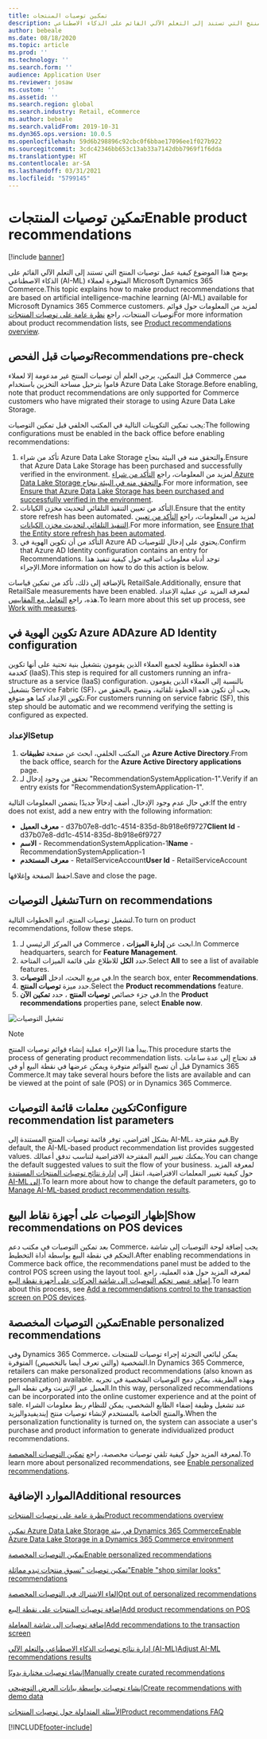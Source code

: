 ```yaml
---
title: تمكين توصيات المنتجات
description: يوضح هذا الموضوع كيفية عمل توصيات المنتج التي تستند إلى التعلم الآلي القائم على الذكاء الاصطناعي (AI-ML) المتوفرة لعملاء Microsoft Dynamics 365 Commerce.
author: bebeale
ms.date: 08/18/2020
ms.topic: article
ms.prod: ''
ms.technology: ''
ms.search.form: ''
audience: Application User
ms.reviewer: josaw
ms.custom: ''
ms.assetid: ''
ms.search.region: global
ms.search.industry: Retail, eCommerce
ms.author: bebeale
ms.search.validFrom: 2019-10-31
ms.dyn365.ops.version: 10.0.5
ms.openlocfilehash: 59d6b298896c92cbc0f6bbae17096ee1f027b922
ms.sourcegitcommit: 3cdc42346bb653c13ab33a7142dbb7969f1f6dda
ms.translationtype: HT
ms.contentlocale: ar-SA
ms.lasthandoff: 03/31/2021
ms.locfileid: "5799145"
---
```

# <a name="enable-product-recommendations"></a><span data-ttu-id="afd08-103">تمكين توصيات المنتجات</span><span class="sxs-lookup"><span data-stu-id="afd08-103">Enable product recommendations</span></span>

[!include [banner](includes/banner.md)]

<span data-ttu-id="afd08-104">يوضح هذا الموضوع كيفية عمل توصيات المنتج التي تستند إلى التعلم الآلي القائم على الذكاء الاصطناعي (AI-ML) المتوفرة لعملاء Microsoft Dynamics 365 Commerce.</span><span class="sxs-lookup"><span data-stu-id="afd08-104">This topic explains how to make product recommendations that are based on artificial intelligence-machine learning (AI-ML) available for Microsoft Dynamics 365 Commerce customers.</span></span> <span data-ttu-id="afd08-105">لمزيد من المعلومات حول قوائم توصيات المنتجات، راجع [‏‫نظرة عامة على توصيات المنتجات‬](product-recommendations.md)</span><span class="sxs-lookup"><span data-stu-id="afd08-105">For more information about product recommendation lists, see [Product recommendations overview](product-recommendations.md).</span></span>

## <a name="recommendations-pre-check"></a><span data-ttu-id="afd08-106">توصيات قبل الفحص</span><span class="sxs-lookup"><span data-stu-id="afd08-106">Recommendations pre-check</span></span>

<span data-ttu-id="afd08-107">قبل التمكين، يرجى العلم أن توصيات المنتج غير مدعومة إلا لعملاء Commerce ممن قاموا بترحيل مساحة التخزين باستخدام Azure Data Lake Storage.</span><span class="sxs-lookup"><span data-stu-id="afd08-107">Before enabling, note that product recommendations are only supported for Commerce customers who have migrated their storage to using Azure Data Lake Storage.</span></span> 

<span data-ttu-id="afd08-108">يجب تمكين التكوينات التالية في المكتب الخلفي قبل تمكين التوصيات:</span><span class="sxs-lookup"><span data-stu-id="afd08-108">The following configurations must be enabled in the back office before enabling recommendations:</span></span>

1. <span data-ttu-id="afd08-109">تأكد من شراء Azure Data Lake Storage والتحقق منه في البيئة بنجاح.</span><span class="sxs-lookup"><span data-stu-id="afd08-109">Ensure that Azure Data Lake Storage has been purchased and successfully verified in the environment.</span></span> <span data-ttu-id="afd08-110">لمزيد من المعلومات، راجع [التأكد من شراء Azure Data Lake Storage والتحقق منه في البيئة بنجاح](enable-ADLS-environment.md).</span><span class="sxs-lookup"><span data-stu-id="afd08-110">For more information, see [Ensure that Azure Data Lake Storage has been purchased and successfully verified in the environment](enable-ADLS-environment.md).</span></span>
2. <span data-ttu-id="afd08-111">التأكد من تعيين التنفيذ التلقائي لتحديث مخزن الكيانات‬.</span><span class="sxs-lookup"><span data-stu-id="afd08-111">Ensure that the entity store refresh has been automated.</span></span> <span data-ttu-id="afd08-112">لمزيد من المعلومات، راجع [التأكد من تعيين التنفيذ التلقائي لتحديث مخزن الكيانات](../fin-ops-core/dev-itpro/data-entities/entity-store-data-lake.md).</span><span class="sxs-lookup"><span data-stu-id="afd08-112">For more information, see [Ensure that the Entity store refresh has been automated](../fin-ops-core/dev-itpro/data-entities/entity-store-data-lake.md).</span></span>
3. <span data-ttu-id="afd08-113">التأكد من أن تكوين الهوية في Azure AD يحتوي على إدخال للتوصيات.</span><span class="sxs-lookup"><span data-stu-id="afd08-113">Confirm that Azure AD Identity configuration contains an entry for Recommendations.</span></span> <span data-ttu-id="afd08-114">توجد أدناه معلومات اضافيه حول كيفية تنفيذ هذا الإجراء.</span><span class="sxs-lookup"><span data-stu-id="afd08-114">More information on how to do this action is below.</span></span>

<span data-ttu-id="afd08-115">بالإضافة إلى ذلك، تأكد من تمكين قياسات RetailSale.</span><span class="sxs-lookup"><span data-stu-id="afd08-115">Additionally, ensure that RetailSale measurements have been enabled.</span></span> <span data-ttu-id="afd08-116">لمعرفة المزيد عن عملية الإعداد هذه، راجع [التعامل مع المقاييس](https://docs.microsoft.com/dynamics365/ai/customer-insights/pm-measures).</span><span class="sxs-lookup"><span data-stu-id="afd08-116">To learn more about this set up process, see [Work with measures](https://docs.microsoft.com/dynamics365/ai/customer-insights/pm-measures).</span></span>

## <a name="azure-ad-identity-configuration"></a><span data-ttu-id="afd08-117">تكوين الهوية في Azure AD</span><span class="sxs-lookup"><span data-stu-id="afd08-117">Azure AD Identity configuration</span></span>

<span data-ttu-id="afd08-118">هذه الخطوة مطلوبة لجميع العملاء الذين يقومون بتشغيل بنية تحتية على أنها تكوين كخدمة (IaaS).</span><span class="sxs-lookup"><span data-stu-id="afd08-118">This step is required for all customers running an infra-structure as a service (IaaS) configuration.</span></span> <span data-ttu-id="afd08-119">بالنسبة إلى العملاء الذين يقومون بتشغيل Service Fabric (SF)، يجب أن تكون هذه الخطوة تلقائية، وننصح بالتحقق من تكوين الإعداد كما هو متوقع.</span><span class="sxs-lookup"><span data-stu-id="afd08-119">For customers running on service fabric (SF), this step should be automatic and we recommend verifying the setting is configured as expected.</span></span>

### <a name="setup"></a><span data-ttu-id="afd08-120">الإعداد</span><span class="sxs-lookup"><span data-stu-id="afd08-120">Setup</span></span>

1. <span data-ttu-id="afd08-121">من المكتب الخلفي، ابحث عن صفحة **تطبيقات Azure Active Directory**.</span><span class="sxs-lookup"><span data-stu-id="afd08-121">From the back office, search for the **Azure Active Directory applications** page.</span></span>
2. <span data-ttu-id="afd08-122">تحقق من وجود إدخال لـ "RecommendationSystemApplication-1".</span><span class="sxs-lookup"><span data-stu-id="afd08-122">Verify if an entry exists for "RecommendationSystemApplication-1".</span></span>

<span data-ttu-id="afd08-123">في حال عدم وجود الإدخال، أضف إدخالاً جديدًا يتضمن المعلومات التالية:</span><span class="sxs-lookup"><span data-stu-id="afd08-123">If the entry does not exist, add a new entry with the following information:</span></span>

- <span data-ttu-id="afd08-124">**معرف العميل** - d37b07e8-dd1c-4514-835d-8b918e6f9727</span><span class="sxs-lookup"><span data-stu-id="afd08-124">**Client Id** - d37b07e8-dd1c-4514-835d-8b918e6f9727</span></span>
- <span data-ttu-id="afd08-125">**الاسم‏‎** - RecommendationSystemApplication-1</span><span class="sxs-lookup"><span data-stu-id="afd08-125">**Name** - RecommendationSystemApplication-1</span></span>
- <span data-ttu-id="afd08-126">**معرف المستخدم** - RetailServiceAccount</span><span class="sxs-lookup"><span data-stu-id="afd08-126">**User Id** - RetailServiceAccount</span></span>

<span data-ttu-id="afd08-127">احفظ الصفحة وإغلاقها.</span><span class="sxs-lookup"><span data-stu-id="afd08-127">Save and close the page.</span></span> 

## <a name="turn-on-recommendations"></a><span data-ttu-id="afd08-128">تشغيل التوصيات</span><span class="sxs-lookup"><span data-stu-id="afd08-128">Turn on recommendations</span></span>

<span data-ttu-id="afd08-129">لتشغيل توصيات المنتج‬، اتبع الخطوات التالية.</span><span class="sxs-lookup"><span data-stu-id="afd08-129">To turn on product recommendations, follow these steps.</span></span>

1. <span data-ttu-id="afd08-130">في المركز الرئيسي لـ Commerce ، ابحث عن **إدارة الميزات**.</span><span class="sxs-lookup"><span data-stu-id="afd08-130">In Commerce headquarters, search for **Feature Management**.</span></span>
1. <span data-ttu-id="afd08-131">حدد **الكل** للاطلاع على قائمة الميزات المتاحة.</span><span class="sxs-lookup"><span data-stu-id="afd08-131">Select **All** to see a list of available features.</span></span> 
1. <span data-ttu-id="afd08-132">في مربع البحث، ادخل **التوصيات**.</span><span class="sxs-lookup"><span data-stu-id="afd08-132">In the search box, enter **Recommendations**.</span></span>
1. <span data-ttu-id="afd08-133">حدد ميزة **توصيات المنتج**.</span><span class="sxs-lookup"><span data-stu-id="afd08-133">Select the **Product recommendations** feature.</span></span>
1. <span data-ttu-id="afd08-134">في جزء خصائص **توصيات المنتج** ، حدد **تمكين الآن**.</span><span class="sxs-lookup"><span data-stu-id="afd08-134">In the **Product recommendations** properties pane, select **Enable now**.</span></span>

![تشغيل التوصيات](./media/FeatureManagement_Recommendations.PNG)

> [!NOTE]
> <span data-ttu-id="afd08-136">يبدأ هذا الإجراء عملية إنشاء قوائم توصيات المنتج.</span><span class="sxs-lookup"><span data-stu-id="afd08-136">This procedure starts the process of generating product recommendation lists.</span></span> <span data-ttu-id="afd08-137">قد تحتاج إلى عدة ساعات قبل أن تصبح القوائم متوفرة ويمكن عرضها في نقطة البيع أو في Dynamics 365 Commerce.</span><span class="sxs-lookup"><span data-stu-id="afd08-137">It may take several hours before the lists are available and can be viewed at the point of sale (POS) or in Dynamics 365 Commerce.</span></span>

## <a name="configure-recommendation-list-parameters"></a><span data-ttu-id="afd08-138">تكوين معلمات قائمة التوصيات</span><span class="sxs-lookup"><span data-stu-id="afd08-138">Configure recommendation list parameters</span></span>

<span data-ttu-id="afd08-139">بشكل افتراضي، توفر قائمة توصيات المنتج المستندة إلى AI-ML، قيم مقترحة.</span><span class="sxs-lookup"><span data-stu-id="afd08-139">By default, the AI-ML-based product recommendation list provides suggested values.</span></span> <span data-ttu-id="afd08-140">يمكنك تغيير القيم المقترحة الافتراضية لتناسب تدفق أعمالك.</span><span class="sxs-lookup"><span data-stu-id="afd08-140">You can change the default suggested values to suit the flow of your business.</span></span> <span data-ttu-id="afd08-141">لمعرفة المزيد حول كيفية تغيير المعلمات الافتراضية، انتقل إلى [‏‫إدارة نتائج توصيات المنتجات المستندة إلى AI-ML‬](modify-product-recommendation-results.md).</span><span class="sxs-lookup"><span data-stu-id="afd08-141">To learn more about how to change the default parameters, go to [Manage AI-ML-based product recommendation results](modify-product-recommendation-results.md).</span></span>

## <a name="show-recommendations-on-pos-devices"></a><span data-ttu-id="afd08-142">إظهار التوصيات على أجهزة نقاط البيع</span><span class="sxs-lookup"><span data-stu-id="afd08-142">Show recommendations on POS devices</span></span>

<span data-ttu-id="afd08-143">بعد تمكين التوصيات في مكتب دعم Commerce، يجب إضافة لوحة التوصيات إلى شاشة التحكم في نقطة البيع بواسطة أداة التخطيط.</span><span class="sxs-lookup"><span data-stu-id="afd08-143">After enabling recommendations in Commerce back office, the recommendations panel must be added to the control POS screen using the layout tool.</span></span> <span data-ttu-id="afd08-144">لمعرفه المزيد حول هذه العملية، راجع [إضافة عنصر تحكم التوصيات إلى شاشة الحركات على أجهزة نقطة البيع](add-recommendations-control-pos-screen.md).</span><span class="sxs-lookup"><span data-stu-id="afd08-144">To learn about this process, see [Add a recommendations control to the transaction screen on POS devices](add-recommendations-control-pos-screen.md).</span></span> 

## <a name="enable-personalized-recommendations"></a><span data-ttu-id="afd08-145">تمكين التوصيات المخصصة</span><span class="sxs-lookup"><span data-stu-id="afd08-145">Enable personalized recommendations</span></span>

<span data-ttu-id="afd08-146">وفي Dynamics 365 Commerce، يمكن لبائعي التجزئة إجراء توصيات للمنتجات الشخصية (والتي تعرف أيضا بالتخصيص) المتوفرة.</span><span class="sxs-lookup"><span data-stu-id="afd08-146">In Dynamics 365 Commerce, retailers can make personalized product recommendations (also known as personalization) available.</span></span> <span data-ttu-id="afd08-147">وبهذه الطريقة، يمكن دمج التوصيات الشخصية في تجربه العميل عبر الإنترنت وفي نقطه البيع.</span><span class="sxs-lookup"><span data-stu-id="afd08-147">In this way, personalized recommendations can be incorporated into the online customer experience and at the point of sale.</span></span> <span data-ttu-id="afd08-148">عند تشغيل وظيفة إضفاء الطابع الشخصي، يمكن للنظام ربط معلومات الشراء والمنتج الخاصة بالمستخدم لإنشاء توصيات منتج إينديفيدواليزيد.</span><span class="sxs-lookup"><span data-stu-id="afd08-148">When the personalization functionality is turned on, the system can associate a user's purchase and product information to generate individualized product recommendations.</span></span>

<span data-ttu-id="afd08-149">لمعرفة المزيد حول كيفية تلقي توصيات مخصصة، راجع [تمكين التوصيات المخصصة](personalized-recommendations.md).</span><span class="sxs-lookup"><span data-stu-id="afd08-149">To learn more about personalized recommendations, see [Enable personalized recommendations](personalized-recommendations.md).</span></span>

## <a name="additional-resources"></a><span data-ttu-id="afd08-150">الموارد الإضافية</span><span class="sxs-lookup"><span data-stu-id="afd08-150">Additional resources</span></span>

[<span data-ttu-id="afd08-151">نظرة عامة على توصيات المنتجات</span><span class="sxs-lookup"><span data-stu-id="afd08-151">Product recommendations overview</span></span>](product-recommendations.md)

[<span data-ttu-id="afd08-152">تمكين Azure Data Lake Storage في بيئة Dynamics 365 Commerce</span><span class="sxs-lookup"><span data-stu-id="afd08-152">Enable Azure Data Lake Storage in a Dynamics 365 Commerce environment</span></span>](enable-adls-environment.md)

[<span data-ttu-id="afd08-153">تمكين التوصيات المخصصة</span><span class="sxs-lookup"><span data-stu-id="afd08-153">Enable personalized recommendations</span></span>](personalized-recommendations.md)

[<span data-ttu-id="afd08-154">تمكين توصيات "تسوق منتجات تبدو مماثلة"</span><span class="sxs-lookup"><span data-stu-id="afd08-154">Enable "shop similar looks" recommendations</span></span>](shop-similar-looks.md)

[<span data-ttu-id="afd08-155">إلغاء الاشتراك في التوصيات المخصصة</span><span class="sxs-lookup"><span data-stu-id="afd08-155">Opt out of personalized recommendations</span></span>](personalization-gdpr.md)

[<span data-ttu-id="afd08-156">إضافة توصيات المنتجات على نقطة البيع</span><span class="sxs-lookup"><span data-stu-id="afd08-156">Add product recommendations on POS</span></span>](product.md)

[<span data-ttu-id="afd08-157">إضافة توصيات إلى شاشة المعاملة</span><span class="sxs-lookup"><span data-stu-id="afd08-157">Add recommendations to the transaction screen</span></span>](add-recommendations-control-pos-screen.md)

[<span data-ttu-id="afd08-158">إدارة نتائج توصيات الذكاء الاصطناعي والتعلم الآلي (AI-ML)</span><span class="sxs-lookup"><span data-stu-id="afd08-158">Adjust AI-ML recommendations results</span></span>](modify-product-recommendation-results.md)

[<span data-ttu-id="afd08-159">إنشاء توصيات مختارة يدويًا</span><span class="sxs-lookup"><span data-stu-id="afd08-159">Manually create curated recommendations</span></span>](create-editorial-recommendation-lists.md)

[<span data-ttu-id="afd08-160">إنشاء توصيات بواسطة بيانات العرض التوضيحي</span><span class="sxs-lookup"><span data-stu-id="afd08-160">Create recommendations with demo data</span></span>](product-recommendations-demo-data.md)

[<span data-ttu-id="afd08-161">الأسئلة المتداولة حول توصيات المنتجات</span><span class="sxs-lookup"><span data-stu-id="afd08-161">Product recommendations FAQ</span></span>](faq-recommendations.md)



[!INCLUDE[footer-include](../includes/footer-banner.md)]